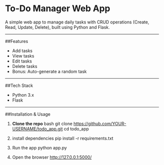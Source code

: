 # To-Do Manager Web App

A simple web app to manage daily tasks with CRUD operations (Create, Read, Update, Delete), built using Python and Flask.

---

##Features
- Add tasks
- View tasks
- Edit tasks
- Delete tasks
- Bonus: Auto-generate a random task

---

##Tech Stack
- Python 3.x
- Flask

---

##Installation & Usage

1. **Clone the repo**
bash
git clone https://github.com/YOUR-USERNAME/todo_app.git
cd todo_app

2. install dependencies
pip install -r requirements.txt

3. Run the app
python app.py

4. Open the browser
http://127.0.0.1:5000/


